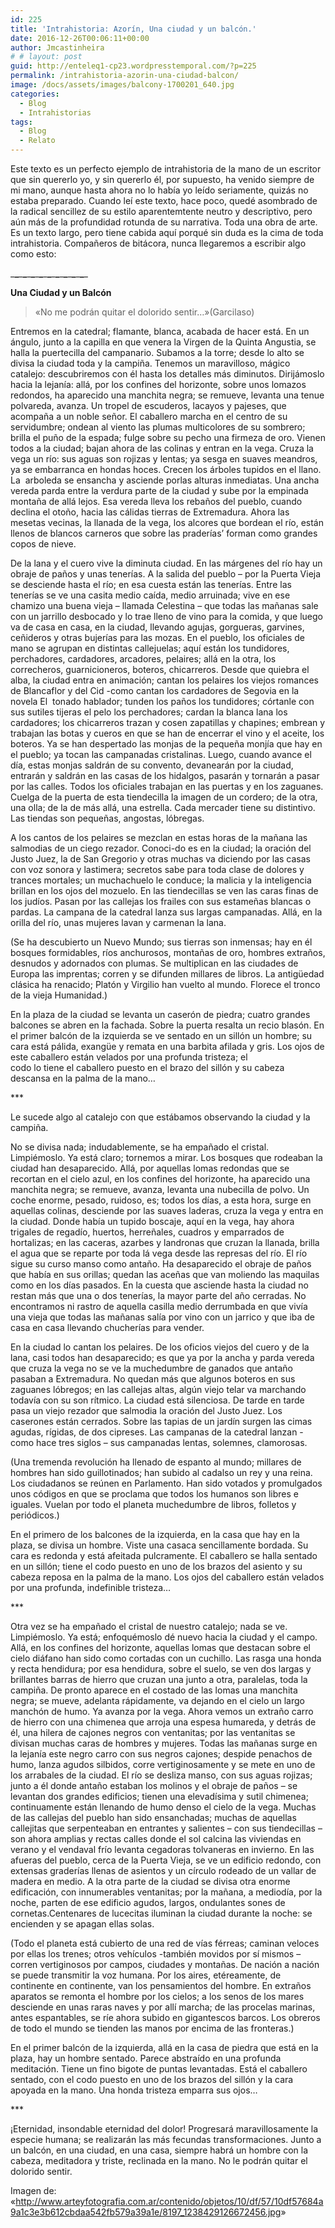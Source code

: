 ```yaml
---
id: 225
title: 'Intrahistoria: Azorín, Una ciudad y un balcón.'
date: 2016-12-26T00:06:11+00:00
author: Jmcastinheira
# # layout: post
guid: http://enteleq1-cp23.wordpresstemporal.com/?p=225
permalink: /intrahistoria-azorin-una-ciudad-balcon/
image: /docs/assets/images/balcony-1700201_640.jpg
categories:
  - Blog
  - Intrahistorias
tags:
  - Blog
  - Relato
---
```

Este texto es un perfecto ejemplo de intrahistoria de la mano de un escritor que sin quererlo yo, y sin quererlo él, por supuesto, ha venido siempre de mi mano, aunque hasta ahora no lo había yo leído seriamente, quizás no estaba preparado. Cuando leí este texto, hace poco, quedé asombrado de la radical sencillez de su estilo aparentemtente neutro y descriptivo, pero aún más de la profundidad rotunda de su narrativa. Toda una obra de arte. Es un texto largo, pero tiene cabida aquí porqué sin duda es la cima de toda intrahistoria. Compañeros de bitácora, nunca llegaremos a escribir algo como esto:

\___\___\___\___\___\___\___\___\___\___\___\___\___\___\___\___\___\____

**Una Ciudad y un Balcón**

> «No me podrán quitar el dolorido sentir&#8230;»(Garcilaso)

Entremos en la catedral; flamante, blanca, acabada de hacer está. En un ángulo, junto a la capilla en que venera la Virgen de la Quinta Angustia, se halla la puertecilla del campanario. Subamos a la torre; desde lo alto se divisa la ciudad toda y la campiña. Tenemos un maravilloso, mágico catalejo: descubriremos con él hasta los detalles más diminutos. Dirijámoslo hacia la lejanía: allá, por los confines del horizonte, sobre unos lomazos redondos, ha aparecido una manchita negra; se remueve, levanta una tenue polvareda, avanza. Un tropel de escuderos, lacayos y pajeses, que acompaña a un noble señor. El caballero marcha en el centro de su servidumbre; ondean al viento las plumas multicolores de su sombrero; brilla el puño de la espada; fulge sobre su pecho una firmeza de oro. Vienen todos a la ciudad; bajan ahora de las colinas y entran en la vega. Cruza la vega un río: sus aguas son rojizas y lentas; ya sesga en suaves meandros, ya se embarranca en hondas hoces. Crecen los árboles tupidos en el llano. La  arboleda se ensancha y asciende porlas alturas inmediatas. Una ancha vereda parda entre la verdura parte de la ciudad y sube por la empinada montaña de allá lejos. Esa vereda lleva los rebaños del pueblo, cuando declina el otoño, hacia las cálidas tierras de Extremadura. Ahora las mesetas vecinas, la llanada de la vega, los alcores que bordean el río, están llenos de blancos carneros que sobre las praderías&#8217; forman como grandes copos de nieve.

De la lana y el cuero vive la diminuta ciudad. En las márgenes del río hay un obraje de paños y unas tenerías. A la salida del pueblo &#8211; por la Puerta Vieja se desciende hasta el río; en esa cuesta están las tenerías. Entre las tenerías se ve una casita medio caída, medio arruinada; vive en ese chamizo una buena vieja &#8211; llamada Celestina &#8211; que todas las mañanas sale con un jarrillo desbocado y lo trae lleno de vino para la comida, y que luego va de casa en casa, en la ciudad, llevando agujas, gorgueras, garvines, ceñideros y otras bujerías para las mozas. En el pueblo, los oficiales de mano se agrupan en distintas callejuelas; aquí están los tundidores, perchadores, cardadores, arcadores, pelaires; allá en la otra, los correcheros, guarnicioneros, boteros, chicarreros. Desde que quiebra el alba, la ciudad entra en animación; cantan los pelaires los viejos romances de Blancaflor y del Cid -como cantan los cardadores de Segovia en la novela El  tonado hablador; tunden los paños los tundidores; córtanle con sus sutiles tijeras el pelo los perchadores; cardan la blanca lana los cardadores; los chicarreros trazan y cosen zapatillas y chapines; embrean y trabajan las botas y cueros en que se han de encerrar el vino y el aceite, los boteros. Ya se han despertado las monjas de la pequeña monjía que hay en el pueblo; ya tocan las campanadas cristalinas. Luego, cuando avance el día, estas monjas saldrán de su convento, devanearán por la ciudad, entrarán y saldrán en las casas de los hidalgos, pasarán y tornarán a pasar por las calles. Todos los oficiales trabajan en las puertas y en los zaguanes. Cuelga de la puerta de esta tiendecilla la imagen de un cordero; de la otra, una olla; de la de más allá, una estrella. Cada mercader tiene su distintivo. Las tiendas son pequeñas, angostas, lóbregas.

A los cantos de los pelaires se mezclan en estas horas de la mañana las salmodias de un ciego rezador. Conoci-do es en la ciudad; la oración del Justo Juez, la de San Gregorio y otras muchas va diciendo por las casas con voz sonora y lastimera; secretos sabe para toda clase de dolores y trances mortales; un muchachuelo le conduce; la malicia y la inteligencia brillan en los ojos del mozuelo. En las tiendecillas se ven las caras finas de los judíos. Pasan por las callejas los frailes con sus estameñas blancas o pardas. La campana de la catedral lanza sus largas campanadas. Allá, en la orilla del río, unas mujeres lavan y carmenan la lana.

(Se ha descubierto un Nuevo Mundo; sus tierras son inmensas; hay en él bosques formidables, ríos anchurosos, montañas de oro, hombres extraños, desnudos y adornados con plumas. Se multiplican en las ciudades de Europa las imprentas; corren y se difunden millares de libros. La antigüedad clásica ha renacido; Platón y Virgilio han vuelto al mundo. Florece el tronco de la vieja Humanidad.)

En la plaza de la ciudad se levanta un caserón de piedra; cuatro grandes balcones se abren en la fachada. Sobre la puerta resalta un recio blasón. En el primer balcón de la izquierda se ve sentado en un sillón un hombre; su cara está pálida, exangüe y remata en una barbita afilada y gris. Los ojos de este caballero están velados por una profunda tristeza; el  
codo lo tiene el caballero puesto en el brazo del sillón y su cabeza descansa en la palma de la mano&#8230;

\***

Le sucede algo al catalejo con que estábamos observando la ciudad y la campiña.

No se divisa nada; indudablemente, se ha empañado el cristal. Limpiémoslo. Ya está claro; tornemos a mirar. Los bosques que rodeaban la ciudad han desaparecido. Allá, por aquellas lomas redondas que se recortan en el cielo azul, en los confines del horizonte, ha aparecido una manchita negra; se remueve, avanza, levanta una nubecilla de polvo. Un coche enorme, pesado, ruidoso, es; todos los días, a esta hora, surge en aquellas colinas, desciende por las suaves laderas, cruza la vega y entra en la ciudad. Donde había un tupido boscaje, aquí en la vega, hay ahora trigales de regadío, huertos, herreñales, cuadros y emparrados de hortalizas; en las caceras, azarbes y landronas que cruzan la llanada, brilla el agua que se reparte por toda lá vega desde las represas del río. El río sigue su curso manso como antaño. Ha desaparecido el obraje de paños que había en sus orillas; quedan las aceñas que van moliendo las maquilas como en los días pasados. En la cuesta que asciende hasta la ciudad no restan más que una o dos tenerías, la mayor parte del año cerradas. No encontramos ni rastro de aquella casilla medio derrumbada en que vivía una vieja que todas las mañanas salía por vino con un jarrico y que iba de casa en casa llevando chucherías para vender.

En la ciudad lo cantan los pelaires. De los oficios viejos del cuero y de la lana, casi todos han desaparecido; es que ya por la ancha y parda vereda que cruza la vega no se ve la muchedumbre de ganados que antaño pasaban a Extremadura. No quedan más que algunos boteros en sus zaguanes lóbregos; en las callejas altas, algún viejo telar va marchando todavía con su son rítmico. La ciudad está silenciosa. De tarde en tarde pasa un viejo rezador que salmodia la oración del Justo Juez. Los caserones están cerrados. Sobre las tapias de un jardín surgen las cimas agudas, rígidas, de dos cipreses. Las campanas de la catedral lanzan -como hace tres siglos &#8211; sus campanadas lentas, solemnes, clamorosas.

(Una tremenda revolución ha llenado de espanto al mundo; millares de hombres han sido guillotinados; han subido al cadalso un rey y una reina. Los ciudadanos se reúnen en Parlamento. Han sido votados y promulgados unos códigos en que se proclama que todos los humanos son libres e iguales. Vuelan por todo el planeta muchedumbre de libros, folletos y periódicos.)

En el primero de los balcones de la izquierda, en la casa que hay en la plaza, se divisa un hombre. Viste una casaca sencillamente bordada. Su cara es redonda y está afeitada pulcramente. El caballero se halla sentado en un sillón; tiene el codo puesto en uno de los brazos del asiento y su cabeza reposa en la palma de la mano. Los ojos del caballero están velados por una profunda, indefinible tristeza&#8230;

\***

Otra vez se ha empañado el cristal de nuestro catalejo; nada se ve. Limpiémoslo. Ya está; enfoquémoslo dé nuevo hacia la ciudad y el campo. Allá, en los confines del horizonte, aquellas lomas que destacan sobre el cielo diáfano han sido como cortadas con un cuchillo. Las rasga una honda y recta hendidura; por esa hendidura, sobre el suelo, se ven dos largas y brillantes barras de hierro que cruzan una junto a otra, paralelas, toda la campiña. De pronto aparece en el costado de las lomas una manchita negra; se mueve, adelanta rápidamente, va dejando en el cielo un largo manchón de humo. Ya avanza por la vega. Ahora vemos un extraño carro de hierro con una chimenea que arroja una espesa humareda, y detrás de él, una hilera de cajones negros con ventanitas; por las ventanitas se divisan muchas caras de hombres y mujeres. Todas las mañanas surge en la lejanía este negro carro con sus negros cajones; despide penachos de humo, lanza agudos silbidos, corre vertiginosamente y se mete en uno de los arrabales de la ciudad. El río se desliza manso, con sus aguas rojizas; junto a él donde antaño estaban los molinos y el obraje de paños &#8211; se levantan dos grandes edificios; tienen una elevadísima y sutil chimenea; continuamente están llenando de humo denso el cielo de la vega. Muchas de las callejas del pueblo han sido ensanchadas; muchas de aquellas callejitas que serpenteaban en entrantes y salientes &#8211; con sus tiendecillas &#8211; son ahora amplias y rectas calles donde el sol calcina las viviendas en verano y el vendaval frío levanta cegadoras tolvaneras en invierno. En las afueras del pueblo, cerca de la Puerta Vieja, se ve un edificio redondo, con extensas graderías llenas de asientos y un círculo rodeado de un vallar de madera en medio. A la otra parte de la ciudad se divisa otra enorme edificación, con innumerables ventanitas; por la mañana, a mediodía, por la noche, parten de ese edificio agudos, largos, ondulantes sones de cornetas.Centenares de lucecitas iluminan la ciudad durante la noche: se encienden y se apagan ellas solas.

(Todo el planeta está cubierto de una red de vías férreas; caminan veloces por ellas los trenes; otros vehículos -también movidos por sí mismos &#8211; corren vertiginosos por campos, ciudades y montañas. De nación a nación se puede transmitir la voz humana. Por los aires, etéreamente, de continente en continente, van los pensamientos del hombre. En extraños aparatos se remonta el hombre por los cielos; a los senos de los mares desciende en unas raras naves y por allí marcha; de las procelas marinas, antes espantables, se ríe ahora subido en gigantescos barcos. Los obreros de todo el mundo se tienden las manos por encima de las fronteras.)

En el primer balcón de la izquierda, allá en la casa de piedra que está en la plaza, hay un hombre sentado. Parece abstraído en una profunda meditación. Tiene un fino bigote de puntas levantadas. Está el caballero sentado, con el codo puesto en uno de los brazos del sillón y la cara apoyada en la mano. Una honda tristeza emparra sus ojos&#8230;

\***

¡Eternidad, insondable eternidad del dolor! Progresará maravillosamente la especie humana; se realizarán las más fecundas transformaciones. Junto a un balcón, en una ciudad, en una casa, siempre habrá un hombre con la cabeza, meditadora y triste, reclinada en la mano. No le podrán quitar el dolorido sentir.

Imagen de: «<http://www.arteyfotografia.com.ar/contenido/objetos/10/df/57/10df57684a9a1c3e3b612cbdaa542fb579a39a1e/8197_1238429126672456.jpg>»

<div id="ads-parked-11" class="ads-parked-11">
